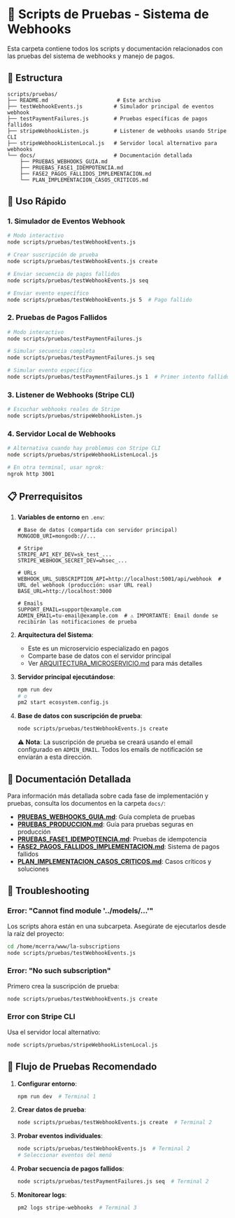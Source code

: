 # 🧪 Scripts de Pruebas - Sistema de Webhooks

Esta carpeta contiene todos los scripts y documentación relacionados con las pruebas del sistema de webhooks y manejo de pagos.

## 📁 Estructura

```
scripts/pruebas/
├── README.md                      # Este archivo
├── testWebhookEvents.js          # Simulador principal de eventos webhook
├── testPaymentFailures.js        # Pruebas específicas de pagos fallidos
├── stripeWebhookListen.js        # Listener de webhooks usando Stripe CLI
├── stripeWebhookListenLocal.js   # Servidor local alternativo para webhooks
└── docs/                         # Documentación detallada
    ├── PRUEBAS_WEBHOOKS_GUIA.md
    ├── PRUEBAS_FASE1_IDEMPOTENCIA.md
    ├── FASE2_PAGOS_FALLIDOS_IMPLEMENTACION.md
    └── PLAN_IMPLEMENTACION_CASOS_CRITICOS.md
```

## 🚀 Uso Rápido

### 1. Simulador de Eventos Webhook
```bash
# Modo interactivo
node scripts/pruebas/testWebhookEvents.js

# Crear suscripción de prueba
node scripts/pruebas/testWebhookEvents.js create

# Enviar secuencia de pagos fallidos
node scripts/pruebas/testWebhookEvents.js seq

# Enviar evento específico
node scripts/pruebas/testWebhookEvents.js 5  # Pago fallido
```

### 2. Pruebas de Pagos Fallidos
```bash
# Modo interactivo
node scripts/pruebas/testPaymentFailures.js

# Simular secuencia completa
node scripts/pruebas/testPaymentFailures.js seq

# Simular evento específico
node scripts/pruebas/testPaymentFailures.js 1  # Primer intento fallido
```

### 3. Listener de Webhooks (Stripe CLI)
```bash
# Escuchar webhooks reales de Stripe
node scripts/pruebas/stripeWebhookListen.js
```

### 4. Servidor Local de Webhooks
```bash
# Alternativa cuando hay problemas con Stripe CLI
node scripts/pruebas/stripeWebhookListenLocal.js

# En otra terminal, usar ngrok:
ngrok http 3001
```

## 📋 Prerrequisitos

1. **Variables de entorno** en `.env`:
   ```env
   # Base de datos (compartida con servidor principal)
   MONGODB_URI=mongodb://...
   
   # Stripe
   STRIPE_API_KEY_DEV=sk_test_...
   STRIPE_WEBHOOK_SECRET_DEV=whsec_...
   
   # URLs
   WEBHOOK_URL_SUBSCRIPTION_API=http://localhost:5001/api/webhook  # URL del webhook (producción: usar URL real)
   BASE_URL=http://localhost:3000
   
   # Emails
   SUPPORT_EMAIL=support@example.com
   ADMIN_EMAIL=tu-email@example.com  # ⚠️ IMPORTANTE: Email donde se recibirán las notificaciones de prueba
   ```

2. **Arquitectura del Sistema**:
   - Este es un microservicio especializado en pagos
   - Comparte base de datos con el servidor principal
   - Ver [ARQUITECTURA_MICROSERVICIO.md](../../ARQUITECTURA_MICROSERVICIO.md) para más detalles

2. **Servidor principal ejecutándose**:
   ```bash
   npm run dev
   # o
   pm2 start ecosystem.config.js
   ```

3. **Base de datos con suscripción de prueba**:
   ```bash
   node scripts/pruebas/testWebhookEvents.js create
   ```
   
   ⚠️ **Nota**: La suscripción de prueba se creará usando el email configurado en `ADMIN_EMAIL`.
   Todos los emails de notificación se enviarán a esta dirección.

## 📖 Documentación Detallada

Para información más detallada sobre cada fase de implementación y pruebas, consulta los documentos en la carpeta `docs/`:

- **[PRUEBAS_WEBHOOKS_GUIA.md](docs/PRUEBAS_WEBHOOKS_GUIA.md)**: Guía completa de pruebas
- **[PRUEBAS_PRODUCCION.md](docs/PRUEBAS_PRODUCCION.md)**: Guía para pruebas seguras en producción
- **[PRUEBAS_FASE1_IDEMPOTENCIA.md](docs/PRUEBAS_FASE1_IDEMPOTENCIA.md)**: Pruebas de idempotencia
- **[FASE2_PAGOS_FALLIDOS_IMPLEMENTACION.md](docs/FASE2_PAGOS_FALLIDOS_IMPLEMENTACION.md)**: Sistema de pagos fallidos
- **[PLAN_IMPLEMENTACION_CASOS_CRITICOS.md](docs/PLAN_IMPLEMENTACION_CASOS_CRITICOS.md)**: Casos críticos y soluciones

## 🔧 Troubleshooting

### Error: "Cannot find module '../models/...'"
Los scripts ahora están en una subcarpeta. Asegúrate de ejecutarlos desde la raíz del proyecto:
```bash
cd /home/mcerra/www/la-subscriptions
node scripts/pruebas/testWebhookEvents.js
```

### Error: "No such subscription"
Primero crea la suscripción de prueba:
```bash
node scripts/pruebas/testWebhookEvents.js create
```

### Error con Stripe CLI
Usa el servidor local alternativo:
```bash
node scripts/pruebas/stripeWebhookListenLocal.js
```

## 🎯 Flujo de Pruebas Recomendado

1. **Configurar entorno**:
   ```bash
   npm run dev  # Terminal 1
   ```

2. **Crear datos de prueba**:
   ```bash
   node scripts/pruebas/testWebhookEvents.js create  # Terminal 2
   ```

3. **Probar eventos individuales**:
   ```bash
   node scripts/pruebas/testWebhookEvents.js  # Terminal 2
   # Seleccionar eventos del menú
   ```

4. **Probar secuencia de pagos fallidos**:
   ```bash
   node scripts/pruebas/testPaymentFailures.js seq  # Terminal 2
   ```

5. **Monitorear logs**:
   ```bash
   pm2 logs stripe-webhooks  # Terminal 3
   ```